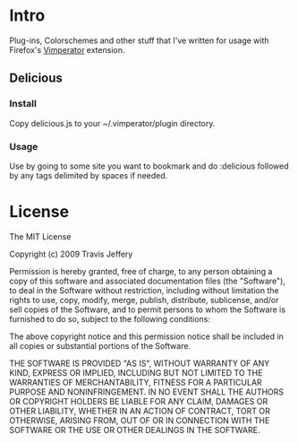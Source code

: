 # Intro
Plug-ins, Colorschemes and other stuff that I've written for usage with
Firefox's [Vimperator](http://vimperator.org/trac/wiki/Vimperator) extension.

## Delicious

### Install
       
Copy delicious.js to your ~/.vimperator/plugin directory.

### Usage
Use by going to some site you want to bookmark and do :delicious followed by 
any tags delimited by spaces if needed. 

# License

The MIT License

Copyright (c) 2009 Travis Jeffery

Permission is hereby granted, free of charge, to any person obtaining a copy
of this software and associated documentation files (the "Software"), to deal
in the Software without restriction, including without limitation the rights
to use, copy, modify, merge, publish, distribute, sublicense, and/or sell
copies of the Software, and to permit persons to whom the Software is
furnished to do so, subject to the following conditions:

The above copyright notice and this permission notice shall be included in
all copies or substantial portions of the Software.

THE SOFTWARE IS PROVIDED "AS IS", WITHOUT WARRANTY OF ANY KIND, EXPRESS OR
IMPLIED, INCLUDING BUT NOT LIMITED TO THE WARRANTIES OF MERCHANTABILITY,
FITNESS FOR A PARTICULAR PURPOSE AND NONINFRINGEMENT. IN NO EVENT SHALL THE
AUTHORS OR COPYRIGHT HOLDERS BE LIABLE FOR ANY CLAIM, DAMAGES OR OTHER
LIABILITY, WHETHER IN AN ACTION OF CONTRACT, TORT OR OTHERWISE, ARISING FROM,
OUT OF OR IN CONNECTION WITH THE SOFTWARE OR THE USE OR OTHER DEALINGS IN
THE SOFTWARE.
